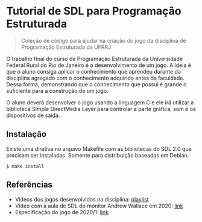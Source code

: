 # Tutorial de SDL para Programação Estruturada
> Coleção de código para ajudar na criação do jogo da disciplina de Programação Estruturada da UFRRJ

O trabalho final do curso de Programação Estruturada da Universidade Federal Rural do Rio de Janeiro é o desenvolvimento de um jogo. A ideia é que o aluno consiga aplicar o conhecimento que aprendeu durante da disciplina agregado com o conhecimento adquirido antes da faculdade. Dessa forma, demonstrando que o conhecimento que possui é grande o suficiente para a construção de um jogo.

O aluno deverá desenvolver o jogo usando a linguagem C e ele irá utilizar a biblioteca Simple DirectMedia Layer para controlar a parte gráfica, som e os dispositivos de saída.

## Instalação
Existe uma diretiva no arquivo Makefile com as bibliotecas do SDL 2.0 que precisam ser instaladas. Somente para distribuição baseadas em Debian.
```
$ make install
```

## Referências
* Videos dos jogos desenvolvidos na disciplina: [playlist](https://www.youtube.com/playlist?list=PLnzT8EWpmbkb8gP26aUQy1FbNQBLmcoss)
* Video com a aula de SDL do monitor Andrew Wallace em 2020: [link](https://www.youtube.com/watch?v=zZyOQiEotsg)
* Especificação do jogo de 2020/1: [link](https://www.youtube.com/watch?v=4AploM_nl5A)